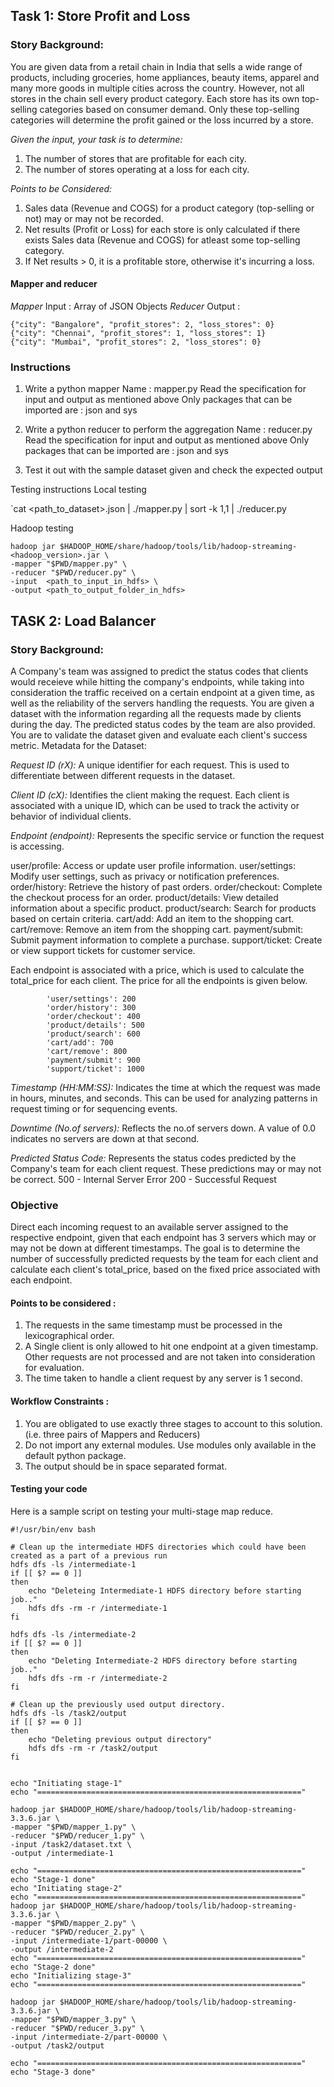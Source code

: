 

## Task 1: Store Profit and Loss

### Story Background:

You are given data from a retail chain in India that sells a wide range of products, including groceries, home appliances, beauty items, apparel and many more goods in multiple cities across the country. However, not all stores in the chain sell every product category. Each store has its own top-selling categories based on consumer demand. Only these top-selling categories will determine the profit gained or the loss incurred by a store.

*Given the input, your task is to determine:*

1. The number of stores that are profitable for each city.
2. The number of stores operating at a loss for each city.

*Points to be Considered:*
1. Sales data (Revenue and COGS) for a product category (top-selling or not) may or may not be recorded.
2. Net results (Profit or Loss) for each store is only calculated if there exists Sales data (Revenue and COGS) for atleast some top-selling category.
3. If Net results > 0, it is a profitable store, otherwise it's incurring a loss.



#### Mapper and reducer
*Mapper*
Input : Array of JSON Objects
*Reducer*
Output : 
```
{"city": "Bangalore", "profit_stores": 2, "loss_stores": 0}
{"city": "Chennai", "profit_stores": 1, "loss_stores": 1}
{"city": "Mumbai", "profit_stores": 2, "loss_stores": 0}
```

### Instructions

1. Write a python mapper
        Name : mapper.py
        Read the specification for input and output as mentioned above
        Only packages that can be imported are : json and sys
		
2. Write a python reducer to perform the aggregation
        Name : reducer.py
        Read the specification for input and output as mentioned above
        Only packages that can be imported are : json and sys
		
3. Test it out with the sample dataset given and check the expected output


Testing instructions
Local testing

`cat <path_to_dataset>.json | ./mapper.py | sort -k 1,1 | ./reducer.py

Hadoop testing

```
hadoop jar $HADOOP_HOME/share/hadoop/tools/lib/hadoop-streaming-<hadoop_version>.jar \
-mapper "$PWD/mapper.py" \
-reducer "$PWD/reducer.py" \
-input  <path_to_input_in_hdfs> \
-output <path_to_output_folder_in_hdfs>
```





## TASK 2: Load Balancer
### Story Background:

A Company's team was assigned to predict the status codes that clients would receieve while hitting the company's endpoints, while taking into consideration the traffic received on a certain endpoint at a given time, as well as the reliability of the servers handling the requests. You are given a dataset with the information regarding all the requests made by clients during the day. The predicted status codes by the team are also provided. You are to validate the dataset given and evaluate each client's success metric.
Metadata for the Dataset:

*Request ID (rX):*
A unique identifier for each request. This is used to differentiate between different requests in the dataset.

*Client ID (cX):*
Identifies the client making the request. Each client is associated with a unique ID, which can be used to track the activity or behavior of individual clients.


*Endpoint (endpoint):*
Represents the specific service or function the request is accessing.

user/profile:
Access or update user profile information. 
user/settings: 
Modify user settings, such as privacy or notification preferences. 
order/history: Retrieve the history of past orders. 
order/checkout: Complete the checkout process for an order. 
product/details: View detailed information about a specific product. 
product/search: Search for products based on certain criteria. 
cart/add: Add an item to the shopping cart. 
cart/remove: Remove an item from the shopping cart. 
payment/submit: Submit payment information to complete a purchase. 
support/ticket: Create or view support tickets for customer service.

Each endpoint is associated with a price, which is used to calculate the total_price for each client. The price for all the endpoints is given below.

```     'user/profile': 100
        'user/settings': 200
        'order/history': 300
        'order/checkout': 400
        'product/details': 500
        'product/search': 600
        'cart/add': 700
        'cart/remove': 800
        'payment/submit': 900
        'support/ticket': 1000
```


*Timestamp (HH:MM:SS):*
Indicates the time at which the request was made in hours, minutes, and seconds. This can be used for analyzing patterns in request timing or for sequencing events.

*Downtime (No.of servers):*
Reflects the no.of servers down. A value of 0.0 indicates no servers are down at that second.

*Predicted Status Code:*
Represents the status codes predicted by the Company's team for each client request. These predictions may or may not be correct.
500 - Internal Server Error 200 - Successful Request


### Objective
Direct each incoming request to an available server assigned to the respective endpoint, given that each endpoint has 3 servers which may or may not be down at different timestamps. The goal is to determine the number of successfully predicted requests by the team for each client and calculate each client's total_price, based on the fixed price associated with each endpoint.

#### Points to be considered :
1. The requests in the same timestamp must be processed in the lexicographical order.
2.  A Single client is only allowed to hit one endpoint at a given timestamp. Other requests are not processed and are not taken into consideration for evaluation.
3.  The time taken to handle a client request by any server is 1 second.

#### Workflow Constraints :
1. You are obligated to use exactly three stages to account to this solution. (i.e. three pairs of Mappers and Reducers)
2. Do not import any external modules. Use modules only available in the default python package.
3. The output should be in space separated format.


#### Testing your code
Here is a sample script on testing your multi-stage map reduce.


```
#!/usr/bin/env bash

# Clean up the intermediate HDFS directories which could have been created as a part of a previous run 
hdfs dfs -ls /intermediate-1
if [[ $? == 0 ]]
then
	echo "Deleteing Intermediate-1 HDFS directory before starting job.." 
	hdfs dfs -rm -r /intermediate-1
fi

hdfs dfs -ls /intermediate-2
if [[ $? == 0 ]]
then 
	echo "Deleting Intermediate-2 HDFS directory before starting job.." 
	hdfs dfs -rm -r /intermediate-2
fi

# Clean up the previously used output directory. 
hdfs dfs -ls /task2/output
if [[ $? == 0 ]]
then
    echo "Deleting previous output directory"
    hdfs dfs -rm -r /task2/output
fi


echo "Initiating stage-1"
echo "==========================================================="

hadoop jar $HADOOP_HOME/share/hadoop/tools/lib/hadoop-streaming-3.3.6.jar \
-mapper "$PWD/mapper_1.py" \
-reducer "$PWD/reducer_1.py" \
-input /task2/dataset.txt \
-output /intermediate-1

echo "==========================================================="
echo "Stage-1 done" 
echo "Initiating stage-2"
echo "==========================================================="
hadoop jar $HADOOP_HOME/share/hadoop/tools/lib/hadoop-streaming-3.3.6.jar \
-mapper "$PWD/mapper_2.py" \
-reducer "$PWD/reducer_2.py" \
-input /intermediate-1/part-00000 \
-output /intermediate-2
echo "==========================================================="
echo "Stage-2 done" 
echo "Initializing stage-3"
echo "==========================================================="

hadoop jar $HADOOP_HOME/share/hadoop/tools/lib/hadoop-streaming-3.3.6.jar \
-mapper "$PWD/mapper_3.py" \
-reducer "$PWD/reducer_3.py" \
-input /intermediate-2/part-00000 \
-output /task2/output

echo "==========================================================="
echo "Stage-3 done"
```